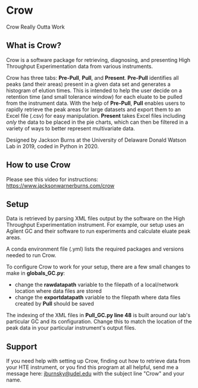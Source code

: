 # Crow
Crow Really Outta Work

## What is Crow?
Crow is a software package for retrieving, diagnosing, and presenting High Throughput Experimentation data from various instruments.

Crow has three tabs: __Pre-Pull__, __Pull__, and __Present__. __Pre-Pull__ identifies all peaks (and their areas) present in a given data set and generates a histogram of elution times. This is intended to help the user decide on a retention time (and small tolerance window) for each eluate to be pulled from the instrument data. With the help of __Pre-Pull__, __Pull__ enables users to rapidly retrieve the peak areas for large datasets and export them to an Excel file (.csv) for easy manipulation. __Present__ takes Excel files including _only_ the data to be placed in the pie charts, which can then be filtered in a variety of ways to better represent multivariate data.

Designed by Jackson Burns at the University of Delaware Donald Watson Lab in 2019, coded in Python in 2020.

## How to use Crow
Please see this video for instructions:
https://www.jacksonwarnerburns.com/crow

## Setup
Data is retrieved by parsing XML files output by the software on the High Throughput Experimentation instrument. For example, our setup uses an Agilent GC and their software to run experiments and calculate eluate peak areas.

A conda environment file (.yml) lists the required packages and versions needed to run Crow.

To configure Crow to work for your setup, there are a few small changes to make in __globals_GC.py__:
* change the __rawdatapath__ variable to the filepath of a local/network location where data files are stored
* change the __exportdatapath__ variable to the filepath where data files created by __Pull__ should be saved

The indexing of the XML files in __Pull_GC.py line 48__ is built around our lab's particular GC and its configuration. Change this to match the location of the peak data in your particular instrument's output files.
  
## Support
If you need help with setting up Crow, finding out how to retrieve data from your HTE instrument, or you find this program at all helpful, send me a message here: jburnsky@udel.edu with the subject line "Crow" and your name.
